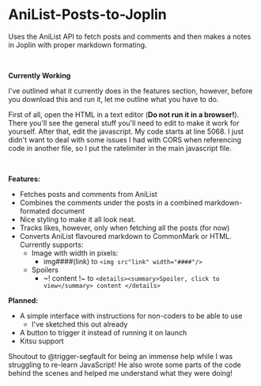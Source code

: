 # AniList-Posts-to-Joplin
Uses the AniList API to fetch posts and comments and then makes a notes in Joplin with proper markdown formating.

<br>

**Currently Working**

I've outlined what it currently does in the features section, however, before you download this and run it, let me outline what you have to do.

First of all, open the HTML in a text editor (**Do not run it in a browser!**). There you'll see the general stuff you'll need to edit to make it work for yourself. After that, edit the javascript. My code starts at line 5068. I just didn't want to deal with some issues I had with CORS when referencing code in another file, so I put the ratelimiter in the main javascript file. 

<br>

**Features:**
- Fetches posts and comments from AniList
- Combines the comments under the posts in a combined markdown-formated document
- Nice styling to make it all look neat.
- Tracks likes, however, only when fetching all the posts (for now)
- Converts AniList flavoured markdown to CommonMark or HTML. Currently supports: 
  - Image with width in pixels: 
    - img####(link) to `<img src"link" width="####"/>`
  - Spoilers
    - ~! content !~ to `<details><summary>Spoiler, click to view</summary> content </details>`

**Planned:**
- A simple interface with instructions for non-coders to be able to use
    - I've sketched this out already
- A button to trigger it instead of running it on launch
- Kitsu support

Shoutout to @trigger-segfault for being an immense help while I was struggling to re-learn JavaScript! He also wrote some parts of the code behind the scenes and helped me understand what they were doing!